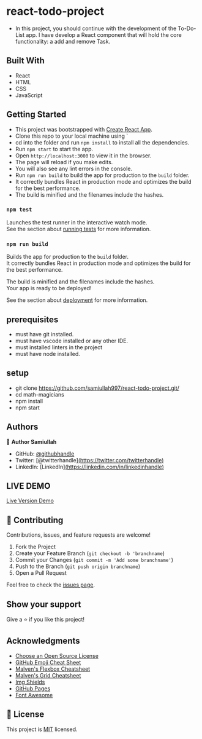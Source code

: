 # react-todo-project

- In this project, you should continue with the development of the To-Do-List app. I have develop a React component that will hold the core functionality: a add and remove Task.

## Built With

- React
- HTML
- CSS
- JavaScript

## Getting Started
- This project was bootstrapped with [Create React App](https://github.com/facebook/react-todo-project).
- Clone this repo to your local machine using `
- cd into the folder and run `npm install` to install all the dependencies.
- Run `npm start` to start the app.
- Open `http://localhost:3000` to view it in the browser.
- The page will reload if you make edits.
- You will also see any lint errors in the console.
- Run `npm run build` to build the app for production to the `build` folder.
- It correctly bundles React in production mode and optimizes the build for the best performance.
- The build is minified and the filenames include the hashes.

### `npm test`

Launches the test runner in the interactive watch mode.\
See the section about [running tests](https://facebook.github.io/create-react-app/docs/running-tests) for more information.

### `npm run build`

Builds the app for production to the `build` folder.\
It correctly bundles React in production mode and optimizes the build for the best performance.

The build is minified and the filenames include the hashes.\
Your app is ready to be deployed!

See the section about [deployment](https://facebook.github.io/create-react-app/docs/deployment) for more information.

## prerequisites
- must have git installed.
- must have vscode installed or any other IDE.
- must installed linters in the project
- must have node installed.

## setup
- git clone https://github.com/samiullah997/react-todo-project.git/
- cd math-magicians
- npm install
- npm start

## Authors

👤 **Author Samiullah**

- GitHub: [@githubhandle]([https://github.com/githubhandle](https://github.com/samiullah997))
- Twitter: [@twitterhandle][(https://twitter.com/twitterhandle)](https://twitter.com/samiullahk997)
- LinkedIn: [LinkedIn][(https://linkedin.com/in/linkedinhandle)](https://www.linkedin.com/in/samiullah-khan-2702b7171/)

## LIVE DEMO
[Live Version Demo](https://samiullah997.github.io/react-todo-project/)

## 🤝 Contributing

Contributions, issues, and feature requests are welcome!

1. Fork the Project
2. Create your Feature Branch (`git checkout -b 'branchname`)
3. Commit your Changes (`git commit -m 'Add some branchname'`)
4. Push to the Branch (`git push origin branchname`)
5. Open a Pull Request

Feel free to check the [issues page](../../issues/).

## Show your support

Give a ⭐️ if you like this project!

## Acknowledgments

* [Choose an Open Source License](https://choosealicense.com)
* [GitHub Emoji Cheat Sheet](https://www.webpagefx.com/tools/emoji-cheat-sheet)
* [Malven's Flexbox Cheatsheet](https://flexbox.malven.co/)
* [Malven's Grid Cheatsheet](https://grid.malven.co/)
* [Img Shields](https://shields.io)
* [GitHub Pages](https://pages.github.com)
* [Font Awesome](https://fontawesome.com)

## 📝 License

This project is [MIT](./MIT.md) licensed.
